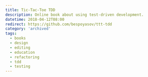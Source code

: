 ```yaml
---
title: Tic-Tac-Toe TDD
description: Online book about using test-driven development.
datetime: 2018-04-12T08:00
redirect: https://github.com/bespoyasov/ttt-tdd
category: 'archived'
tags:
  - books
  - design
  - editing
  - education
  - refactoring
  - tdd
  - testing
---
```

